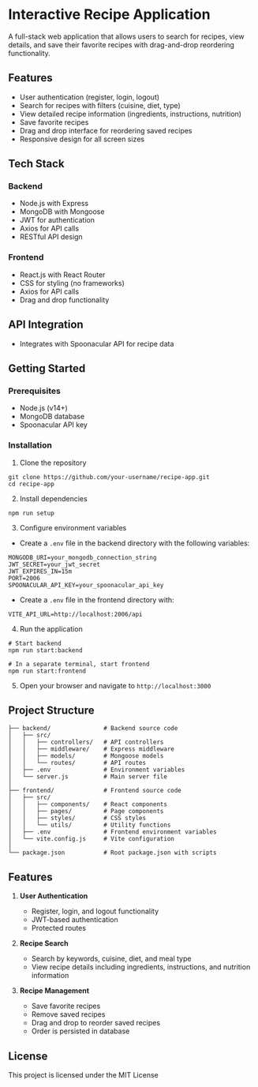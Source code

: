 # Interactive Recipe Application

A full-stack web application that allows users to search for recipes, view details, and save their favorite recipes with drag-and-drop reordering functionality.

## Features

- User authentication (register, login, logout)
- Search for recipes with filters (cuisine, diet, type)
- View detailed recipe information (ingredients, instructions, nutrition)
- Save favorite recipes
- Drag and drop interface for reordering saved recipes
- Responsive design for all screen sizes

## Tech Stack

### Backend
- Node.js with Express
- MongoDB with Mongoose
- JWT for authentication
- Axios for API calls
- RESTful API design

### Frontend
- React.js with React Router
- CSS for styling (no frameworks)
- Axios for API calls
- Drag and drop functionality

## API Integration
- Integrates with Spoonacular API for recipe data

## Getting Started

### Prerequisites
- Node.js (v14+)
- MongoDB database
- Spoonacular API key

### Installation

1. Clone the repository
```
git clone https://github.com/your-username/recipe-app.git
cd recipe-app
```

2. Install dependencies
```
npm run setup
```

3. Configure environment variables
- Create a `.env` file in the backend directory with the following variables:
```
MONGODB_URI=your_mongodb_connection_string
JWT_SECRET=your_jwt_secret
JWT_EXPIRES_IN=15m
PORT=2006
SPOONACULAR_API_KEY=your_spoonacular_api_key
```
- Create a `.env` file in the frontend directory with:
```
VITE_API_URL=http://localhost:2006/api
```

4. Run the application
```
# Start backend
npm run start:backend

# In a separate terminal, start frontend
npm run start:frontend
```

5. Open your browser and navigate to `http://localhost:3000`

## Project Structure

```
├── backend/               # Backend source code
│   ├── src/
│   │   ├── controllers/   # API controllers
│   │   ├── middleware/    # Express middleware
│   │   ├── models/        # Mongoose models
│   │   └── routes/        # API routes
│   ├── .env               # Environment variables
│   └── server.js          # Main server file
│
├── frontend/              # Frontend source code
│   ├── src/
│   │   ├── components/    # React components
│   │   ├── pages/         # Page components
│   │   ├── styles/        # CSS styles
│   │   └── utils/         # Utility functions
│   ├── .env               # Frontend environment variables
│   └── vite.config.js     # Vite configuration
│
└── package.json           # Root package.json with scripts
```

## Features

1. **User Authentication**
   - Register, login, and logout functionality
   - JWT-based authentication
   - Protected routes

2. **Recipe Search**
   - Search by keywords, cuisine, diet, and meal type
   - View recipe details including ingredients, instructions, and nutrition information

3. **Recipe Management**
   - Save favorite recipes
   - Remove saved recipes
   - Drag and drop to reorder saved recipes
   - Order is persisted in database

## License
This project is licensed under the MIT License 